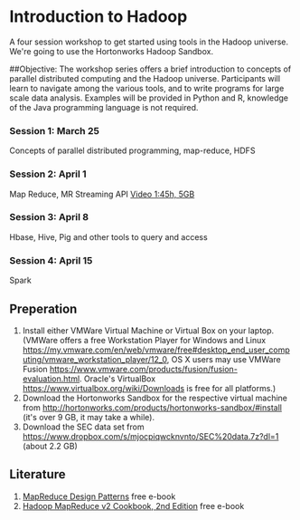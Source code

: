 # Introduction to Hadoop
A four session workshop to get started using tools in the Hadoop universe. We're going to use the Hortonworks Hadoop Sandbox.



##Objective:
The workshop series offers a brief introduction to concepts of parallel distributed computing and the Hadoop universe. Participants will learn to navigate among the various tools, and to write programs for large scale data analysis. Examples will be provided in Python and R, knowledge of the Java programming language is not required.

### Session 1: March 25
Concepts of parallel distributed programming, map-reduce, HDFS

### Session 2: April 1
Map Reduce, MR Streaming API [Video 1:45h, 5GB](https://drive.google.com/open?id=0Bwz6tnAHP9BHbEs4SHhpTDNQODA)

### Session 3: April 8
Hbase, Hive, Pig and other tools to query and access

### Session 4: April 15
Spark

## Preperation
1. Install either VMWare Virtual Machine or Virtual Box on your laptop. (VMWare offers a free Workstation Player for Windows and Linux https://my.vmware.com/en/web/vmware/free#desktop_end_user_computing/vmware_workstation_player/12_0, OS X users may use VMWare Fusion https://www.vmware.com/products/fusion/fusion-evaluation.html. Oracle's VirtualBox https://www.virtualbox.org/wiki/Downloads is free for all platforms.)
2. Download the Hortonworks Sandbox for the respective virtual machine from http://hortonworks.com/products/hortonworks-sandbox/#install (it's over 9 GB, it may take a while).
3. Download the SEC data set from https://www.dropbox.com/s/mjocpiqwcknvnto/SEC%20data.7z?dl=1 (about 2.2 GB)


## Literature
1. [MapReduce Design Patterns](http://it-ebooks.info/book/1264/) free e-book
2. [Hadoop MapReduce v2 Cookbook, 2nd Edition](http://it-ebooks.info/book/4891/) free e-book

